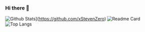 ### Hi there 👋
![Github Stats](https://github-readme-stats.vercel.app/api?username=xStevenZero&count_private=true&theme=react&count_private=true&show_icons=true&include_all_commits=true)](https://github.com/xStevenZero)
![Readme Card](https://github-readme-stats.vercel.app/api/pin/?username=xStevenZero&repo=xStevenZero&theme=react&show_owner=true)
![Top Langs](https://github-readme-stats.vercel.app/api/top-langs/?username=xStevenZero&layout=compact&theme=react)
<!--
**xStevenZero/xStevenZero** is a ✨ _special_ ✨ repository because its `README.md` (this file) appears on your GitHub profile.

Here are some ideas to get you started:

- 🔭 I’m currently working on ...
- 🌱 I’m currently learning ...
- 👯 I’m looking to collaborate on ...
- 🤔 I’m looking for help with ...
- 💬 Ask me about ...
- 📫 How to reach me: ...
- 😄 Pronouns: ...
- ⚡ Fun fact: ...
-->
